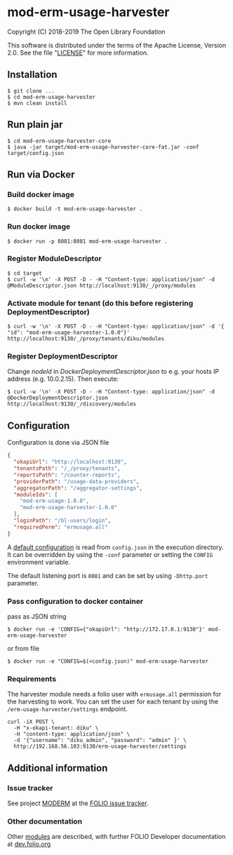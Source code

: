 # mod-erm-usage-harvester

Copyright (C) 2018-2019 The Open Library Foundation

This software is distributed under the terms of the Apache License,
Version 2.0. See the file "[LICENSE](LICENSE)" for more information.


## Installation

```
$ git clone ...
$ cd mod-erm-usage-harvester
$ mvn clean install
```

## Run plain jar

```
$ cd mod-erm-usage-harvester-core
$ java -jar target/mod-erm-usage-harvester-core-fat.jar -conf target/config.json
```

## Run via Docker

### Build docker image
```
$ docker build -t mod-erm-usage-harvester .
```

### Run docker image
```
$ docker run -p 8081:8081 mod-erm-usage-harvester .
```

### Register ModuleDescriptor

```
$ cd target
$ curl -w '\n' -X POST -D - -H "Content-type: application/json" -d @ModuleDescriptor.json http://localhost:9130/_/proxy/modules
```

### Activate module for tenant (do this before registering DeploymentDescriptor)

```
$ curl -w '\n' -X POST -D - -H "Content-type: application/json" -d '{ "id": "mod-erm-usage-harvester-1.0.0"}' http://localhost:9130/_/proxy/tenants/diku/modules
```

### Register DeploymentDescriptor

Change _nodeId_ in _DockerDeploymentDescriptor.json_ to e.g. your hosts IP address (e.g. 10.0.2.15). Then execute:

```
$ curl -w '\n' -X POST -D - -H "Content-type: application/json" -d @DockerDeploymentDescriptor.json http://localhost:9130/_/discovery/modules
```

## Configuration
Configuration is done via JSON file
```json
{
  "okapiUrl": "http://localhost:9130",
  "tenantsPath": "/_/proxy/tenants",
  "reportsPath": "/counter-reports",
  "providerPath": "/usage-data-providers",
  "aggregatorPath": "/aggregator-settings",
  "moduleIds": [
    "mod-erm-usage-1.0.0",
    "mod-erm-usage-harvester-1.0.0"
  ],
  "loginPath": "/bl-users/login",
  "requiredPerm": "ermusage.all"
}
```
A [default configuration](mod-erm-usage-harvester-core/config-template.json) is read from `config.json` in the execution directory. It can be overridden by using the `-conf` parameter or setting the `CONFIG` environment variable.

The default listening port is `8081` and can be set by using `-Dhttp.port` parameter.

### Pass configuration to docker container

pass as JSON string
```
$ docker run -e 'CONFIG={"okapiUrl": "http://172.17.0.1:9130"}' mod-erm-usage-harvester
```

or from file
```
$ docker run -e "CONFIG=$(<config.json)" mod-erm-usage-harvester
```

### Requirements

The harvester module needs a folio user with `ermusage.all` permission for the harvesting to work. You can set the user for each tenant by using the `/erm-usage-harvester/settings` endpoint.

```
curl -iX POST \
  -H "x-okapi-tenant: diku" \
  -H "content-type: application/json" \
  -d '{"username": "diku_admin", "password": "admin" }' \
  http://192.168.56.103:9130/erm-usage-harvester/settings
```

## Additional information

### Issue tracker

See project [MODERM](https://issues.folio.org/browse/MODERM)
at the [FOLIO issue tracker](https://dev.folio.org/guidelines/issue-tracker).

### Other documentation

Other [modules](https://dev.folio.org/source-code/#server-side) are described,
with further FOLIO Developer documentation at [dev.folio.org](https://dev.folio.org/)

